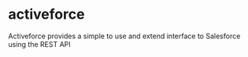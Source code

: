 activeforce
===========

Activeforce provides a simple to use and extend interface to Salesforce using the REST API
